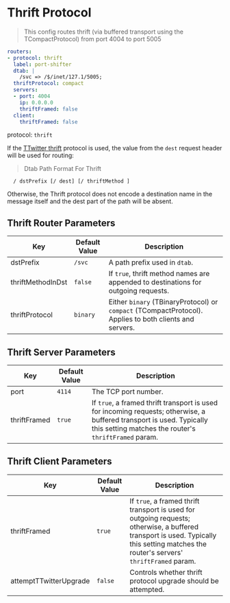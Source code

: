 # Thrift Protocol


> This config routes thrift (via buffered transport using the TCompactProtocol) from port 4004 to port 5005

```yaml
routers:
- protocol: thrift
  label: port-shifter
  dtab: |
    /svc => /$/inet/127.1/5005;
  thriftProtocol: compact
  servers:
  - port: 4004
    ip: 0.0.0.0
    thriftFramed: false
  client:
    thriftFramed: false
```

protocol: `thrift`

If the [TTwitter thrift](http://twitter.github.io/finagle/guide/Protocols.html#thrift) protocol is
used, the value from the `dest` request header will be used for routing:

> Dtab Path Format For Thrift
```
  / dstPrefix [/ dest] [/ thriftMethod ]
```

Otherwise, the Thrift protocol does not encode a destination name in the message
itself and the dest part of the path will be absent.

## Thrift Router Parameters

Key | Default Value | Description
--- | ------------- | -----------
dstPrefix | `/svc` | A path prefix used in `dtab`.
thriftMethodInDst | `false` | If `true`, thrift method names are appended to destinations for outgoing requests.
thriftProtocol | `binary` | Either `binary` (TBinaryProtocol) or `compact` (TCompactProtocol). Applies to both clients and servers.


## Thrift Server Parameters

Key | Default Value | Description
--- | ------------- | -----------
port | `4114` | The TCP port number.
thriftFramed | `true` | If `true`, a framed thrift transport is used for incoming requests; otherwise, a buffered transport is used. Typically this setting matches the router's `thriftFramed` param.

## Thrift Client Parameters

Key | Default Value | Description
--- | ------------- | -----------
thriftFramed | `true` | If `true`, a framed thrift transport is used for outgoing requests; otherwise, a buffered transport is used. Typically this setting matches the router's servers' `thriftFramed` param.
attemptTTwitterUpgrade | `false` | Controls whether thrift protocol upgrade should be attempted.

